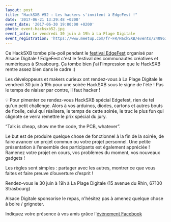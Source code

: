 ```yaml
---
layout: post
title: "HackSXB #52 : Les hackers s'invitent à EdgeFest !"
date: '2017-06-21 13:29:48 +0200'
event_date: '2017-06-30 19:00:00 +0200'
photo: event-hacksxb52.jpg
event_info: Le vendredi 30 juin à 19h à La Plage Digitale
event_registration: 'https://www.meetup.com/fr-FR/HackSXB/events/240961729/'
---
```

Ce HackSXB tombe pile-poil pendant le <a href="http://www.edgefest.fr/" target="_blank">festival EdgeFest</a> organisé par Alsace Digitale ! EdgeFest c'est le festival des communautés créatives et numériques à Strasbourg. Ça tombe bien j'ai l'impression que le HackSXB rentre assez bien dans le cadre :)

Les développeurs et makers curieux ont rendez-vous à La Plage Digitale le vendredi 30 juin à 19h pour une soirée HackSXB sous le signe de l'été ! Pas le temps de niaiser par contre, il faut hacker ! 

💡 Pour pimenter ce rendez-vous HackSXB spécial Edgefest, rien de tel qu'un petit challenge. Alors à vos arduinos, diodes, cartons et autres bouts de ficelle, celui qui réalisera, le temps de cette soirée, le truc le plus fun qui clignote se verra remettre le prix spécial du jury. 

“Talk is cheap, show me the code, the PCB, whatever”.

Le but est de produire quelque chose de fonctionnel à la fin de la soirée, de faire avancer un projet commun ou votre projet personnel. Une petite présentation à l’ensemble des participants est également appréciée ! Ramenez votre projet en cours, vos problèmes du moment, vos nouveaux gadgets !

Les règles sont simples : partager avec les autres, montrer ce que vous faites et faire preuve d’ouverture d’esprit !

Rendez-vous le 30 juin à 19h à La Plage Digitale (15 avenue du Rhin, 67100 Strasbourg)

Alsace Digitale sponsorise le repas, n'hésitez pas à amenez quelque chose à boire / grignoter.

Indiquez votre présence à vos amis grâce l'[événement Facebook](https://www.facebook.com/events/119194642013937/)